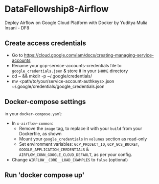 # DataFellowship8-Airflow
Deploy Airflow on Google Cloud Platform with Docker
by Yuditya Mulia Insani - DF8

## Create access credentials
*   Go to https://cloud.google.com/iam/docs/creating-managing-service-accounts
*   Rename your gcp-service-accounts-credentials file to `google_credentials.json` & store it in your `$HOME` directory
*   cd ~ && mkdir -p ~/.google/credentials/
*   mv <path/to/your/service-account-authkeys>.json ~/.google/credentials/google_credentials.json

## Docker-compose settings
in your `docker-compose.yaml`:
   * In `x-airflow-common`: 
     * Remove the `image` tag, to replace it with your `build` from your Dockerfile, as shown
     * Mount your `google_credentials` in `volumes` section as read-only
     * Set environment variables: `GCP_PROJECT_ID`, `GCP_GCS_BUCKET`, `GOOGLE_APPLICATION_CREDENTIALS` & `AIRFLOW_CONN_GOOGLE_CLOUD_DEFAULT`, as per your config.
   * Change `AIRFLOW__CORE__LOAD_EXAMPLES` to `false` (optional)
   
 ## Run 'docker compose up'
